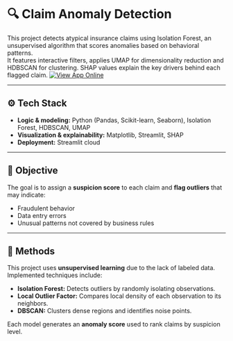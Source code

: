 # 🔍 Claim Anomaly Detection

This project detects atypical insurance claims using Isolation Forest, an unsupervised algorithm that scores anomalies based on behavioral patterns.  
It features interactive filters, applies UMAP for dimensionality reduction and HDBSCAN for clustering. SHAP values explain the key drivers behind each flagged claim.
[![View App Online](https://img.shields.io/badge/🚀%20View%20Online-Streamlit-green?style=for-the-badge)](https://claimanomalies-kjdxxq5bse8b3axfpopagj.streamlit.app/)

---

## ⚙️ Tech Stack

- **Logic & modeling:** Python (Pandas, Scikit-learn, Seaborn), Isolation Forest, HDBSCAN, UMAP
- **Visualization & explainability:** Matplotlib, Streamlit, SHAP
- **Deployment:** Streamlit cloud

---

## 🎯 Objective

The goal is to assign a **suspicion score** to each claim and **flag outliers** that may indicate:
- Fraudulent behavior  
- Data entry errors  
- Unusual patterns not covered by business rules

---

## 🧠 Methods

This project uses **unsupervised learning** due to the lack of labeled data.  
Implemented techniques include:

- **Isolation Forest:** Detects outliers by randomly isolating observations.  
- **Local Outlier Factor:** Compares local density of each observation to its neighbors.  
- **DBSCAN:** Clusters dense regions and identifies noise points.

Each model generates an **anomaly score** used to rank claims by suspicion level.


